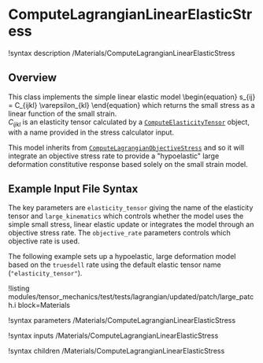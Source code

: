 # ComputeLagrangianLinearElasticStress

!syntax description /Materials/ComputeLagrangianLinearElasticStress

## Overview

This class implements the simple linear elastic model
\begin{equation}
      s_{ij} = C_{ijkl} \varepsilon_{kl}
\end{equation}
which returns the small stress as a linear function of the small strain.  
$C_{ijkl}$ is an elasticity tensor calculated by a [`ComputeElasticityTensor`](ComputeElasticityTensor.md) object,
with a name provided in the stress calculator input.

This model inherits from [`ComputeLagrangianObjectiveStress`](ComputeLagrangianObjectiveStress.md) and so
it will integrate an objective stress rate to provide a "hypoelastic" large deformation constitutive
response based solely on the small strain model.

## Example Input File Syntax

The key parameters are `elasticity_tensor` giving the name of the elasticity tensor and
`large_kinematics` which controls whether the model uses the simple small stress, linear elastic 
update or integrates the model through an objective stress rate.  The `objective_rate` 
parameters controls which objective rate is used.

The following example sets up a hypoelastic, large deformation model based on the 
`truesdell` rate using the default elastic tensor name (`"elasticity_tensor"`).

!listing modules/tensor_mechanics/test/tests/lagrangian/updated/patch/large_patch.i
         block=Materials

!syntax parameters /Materials/ComputeLagrangianLinearElasticStress

!syntax inputs /Materials/ComputeLagrangianLinearElasticStress

!syntax children /Materials/ComputeLagrangianLinearElasticStress
